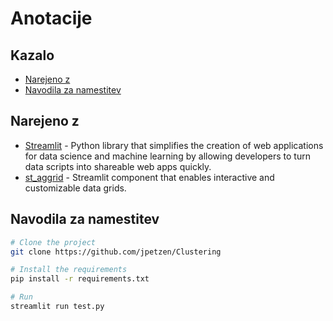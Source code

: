 # Anotacije

## Kazalo
* [Narejeno z](#Narejeno-z)
* [Navodila za namestitev](#Navodila-za-namestitev)

## Narejeno z
* [Streamlit](https://streamlit.io/) -  Python library that simplifies the creation of web applications for data science and machine learning by allowing developers to turn data scripts into shareable web apps quickly.
* [st_aggrid](https://streamlit-aggrid.readthedocs.io/en/docs/Usage.html) - Streamlit component that enables interactive and customizable data grids.

## Navodila za namestitev

```sh
# Clone the project
git clone https://github.com/jpetzen/Clustering

# Install the requirements
pip install -r requirements.txt

# Run
streamlit run test.py

```
